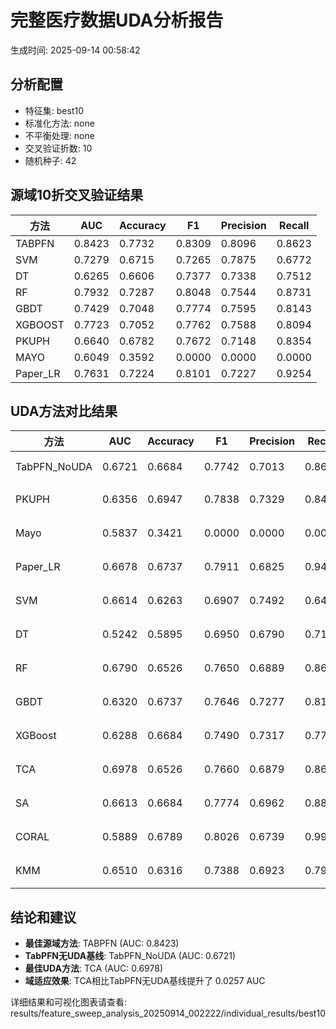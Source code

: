# 完整医疗数据UDA分析报告

生成时间: 2025-09-14 00:58:42

## 分析配置

- 特征集: best10
- 标准化方法: none
- 不平衡处理: none
- 交叉验证折数: 10
- 随机种子: 42

## 源域10折交叉验证结果

| 方法 | AUC | Accuracy | F1 | Precision | Recall |
|------|-----|----------|----|-----------| -------|
| TABPFN | 0.8423 | 0.7732 | 0.8309 | 0.8096 | 0.8623 |
| SVM | 0.7279 | 0.6715 | 0.7265 | 0.7875 | 0.6772 |
| DT | 0.6265 | 0.6606 | 0.7377 | 0.7338 | 0.7512 |
| RF | 0.7932 | 0.7287 | 0.8048 | 0.7544 | 0.8731 |
| GBDT | 0.7429 | 0.7048 | 0.7774 | 0.7595 | 0.8143 |
| XGBOOST | 0.7723 | 0.7052 | 0.7762 | 0.7588 | 0.8094 |
| PKUPH | 0.6640 | 0.6782 | 0.7672 | 0.7148 | 0.8354 |
| MAYO | 0.6049 | 0.3592 | 0.0000 | 0.0000 | 0.0000 |
| Paper_LR | 0.7631 | 0.7224 | 0.8101 | 0.7227 | 0.9254 |

## UDA方法对比结果

| 方法 | AUC | Accuracy | F1 | Precision | Recall | 类型 |
|------|-----|----------|----|-----------| -------|------|
| TabPFN_NoUDA | 0.6721 | 0.6684 | 0.7742 | 0.7013 | 0.8640 | TabPFN基线 |
| PKUPH | 0.6356 | 0.6947 | 0.7838 | 0.7329 | 0.8474 | 传统基线 |
| Mayo | 0.5837 | 0.3421 | 0.0000 | 0.0000 | 0.0000 | 传统基线 |
| Paper_LR | 0.6678 | 0.6737 | 0.7911 | 0.6825 | 0.9429 | 传统基线 |
| SVM | 0.6614 | 0.6263 | 0.6907 | 0.7492 | 0.6468 | 机器学习基线 |
| DT | 0.5242 | 0.5895 | 0.6950 | 0.6790 | 0.7199 | 机器学习基线 |
| RF | 0.6790 | 0.6526 | 0.7650 | 0.6889 | 0.8628 | 机器学习基线 |
| GBDT | 0.6320 | 0.6737 | 0.7646 | 0.7277 | 0.8135 | 机器学习基线 |
| XGBoost | 0.6288 | 0.6684 | 0.7490 | 0.7317 | 0.7737 | 机器学习基线 |
| TCA | 0.6978 | 0.6526 | 0.7660 | 0.6879 | 0.8640 | UDA方法 |
| SA | 0.6613 | 0.6684 | 0.7774 | 0.6962 | 0.8800 | UDA方法 |
| CORAL | 0.5889 | 0.6789 | 0.8026 | 0.6739 | 0.9920 | UDA方法 |
| KMM | 0.6510 | 0.6316 | 0.7388 | 0.6923 | 0.7920 | UDA方法 |

## 结论和建议

- **最佳源域方法**: TABPFN (AUC: 0.8423)
- **TabPFN无UDA基线**: TabPFN_NoUDA (AUC: 0.6721)
- **最佳UDA方法**: TCA (AUC: 0.6978)
- **域适应效果**: TCA相比TabPFN无UDA基线提升了 0.0257 AUC

详细结果和可视化图表请查看: results/feature_sweep_analysis_20250914_002222/individual_results/best10